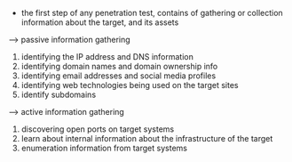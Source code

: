 
- the first step of any penetration test, contains of gathering or collection information about the target, and its assets  

--> passive information gathering

1) identifying the IP address and DNS information
2) identifying domain names and domain ownership info
3) identifying email addresses and social media profiles
4) identifying web technologies being used on the target sites
5) identify subdomains

--> active information gathering 
1) discovering open ports on target systems
2) learn about internal information about the infrastructure of the target
3) enumeration information from target systems